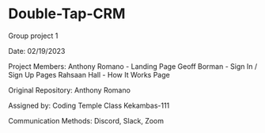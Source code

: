 # Double-Tap-CRM
Group project 1

Date: 02/19/2023

Project Members: 
    Anthony Romano - Landing Page
    Geoff Borman - Sign In / Sign Up Pages
    Rahsaan Hall - How It Works Page
    
Original Repository:
    Anthony Romano
    
Assigned by:
    Coding Temple Class Kekambas-111
    
Communication Methods:
    Discord, Slack, Zoom
